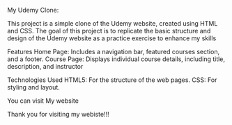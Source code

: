 My Udemy Clone:

This project is a simple clone of the Udemy website, created using HTML and CSS. The goal of this project is to replicate the basic structure and design of the Udemy website as a practice exercise to enhance my skills

Features
Home Page: Includes a navigation bar, featured courses section, and a footer.
Course Page: Displays individual course details, including title, description, and instructor 

Technologies Used
HTML5: For the structure of the web pages.
CSS: For styling and layout.

You can visit My website


Thank you for visiting my webiste!!!

